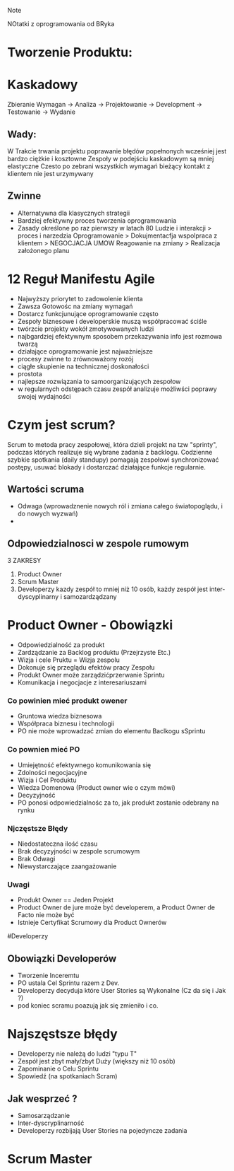 >[!NOTE]
> NOtatki z oprogramowania od BRyka

# Tworzenie Produktu:

# Kaskadowy
Zbieranie Wymagan -> Analiza -> Projektowanie -> Development -> Testowanie -> Wydanie 


## Wady:
W Trakcie trwania projektu poprawanie błędów popełnonych wcześniej jest bardzo ciężkie i kosztowne
Zespoły w podejściu kaskadowym są mniej elastyczne
Czesto po zebrani wszystkich wymagań bieżący kontakt z klientem nie jest urzymywany



## Zwinne
- Alternatywna dla klasycznych strategii
- Bardziej efektywny proces tworzenia oprogramowania
- Zasady określone po raz pierwszy w latach 80
Ludzie i interakcji > proces i narzedzia
Oprogramowanie > Dokujmentacfja
wspolpraca z klientem > NEGOCJACJA UMOW
Reagowanie na zmiany > Realizacja założonego planu


# 12 Reguł Manifestu Agile
- Najwyższy priorytet to zadowolenie klienta
- Zawsza Gotowośc na zmiany wymagań
- Dostarcz funkcjunujące oprogramowanie często
- Zespoły biznesowe i developerskie muszą współpracować ściśle
- twórzcie projekty wokół zmotywowanych ludzi
- najbgardziej efektywnym sposobem przekazywania info jest rozmowa twarzą
- działające oprogramowanie jest najważniejsze
- procesy zwinne to zrównoważony rozój
- ciągłe skupienie na technicznej doskonałości
- prostota
- najlepsze rozwiązania to samoorganizujących zespołow
- w regularnych odstępach czasu zespół analizuje możliwści poprawy swojej wydajności


# Czym jest scrum?
Scrum to metoda pracy zespołowej, która dzieli projekt na tzw "sprinty", podczas których realizuje się wybrane zadania z backlogu. Codzienne szybkie spotkania (daily standupy) pomagają zespołowi synchronizować postępy, usuwać blokady i dostarczać działające funkcje regularnie.


## Wartości scruma 
- Odwaga (wprowadznenie nowych ról i zmiana całego światopoglądu, i do nowych wyzwań)
- 


## Odpowiedzialnosci w zespole rumowym

3 ZAKRESY
1) Product Owner
2) Scrum Master
3) Developerzy
kazdy zespół to mniej niż 10 osób, każdy zespół jest inter-dyscyplinarny i samozardządzany

# Product Owner - Obowiązki
- Odpowiedzialność za produkt
- Zardządzanie za Backlog produktu (Przejrzyste Etc.)
- Wizja i cele Pruktu = Wizja zespolu
- Dokonuje się przeglądu efektów pracy Zespołu
- Produkt Owner może zarządzićprzerwanie Sprintu
- Komunikacja i negocjacje z interesariuszami


### Co powinien mieć produkt owener
- Gruntowa wiedza biznesowa
- Współpraca biznesu i technologii
- PO nie może wprowadzać zmian do elementu Baclkogu sSprintu

### Co pownien mieć PO 
- Umiejętność efektywnego komunikowania się
- Zdolności negocjacyjne
- Wizja i Cel Produktu
- Wiedza Domenowa (Product owner wie o czym mówi)
- Decyzyjność
- PO ponosi odpowiedzialnośc za to, jak produkt zostanie odebrany na rynku

### Njczęstsze Błędy
- Niedostateczna ilość czasu
- Brak decyzyjności w zespole scrumowym
- Brak Odwagi
- Niewystarczające zaangażowanie

### Uwagi 
- Produkt Owner == Jeden Projekt
- Product Owner de jure może być developerem, a Product Owner de Facto nie może być
- Istnieje Certyfikat Scrumowy dla Product Ownerów


#Developerzy 
## Obowiązki Developerów 
- Tworzenie Inceremtu
- PO ustala Cel Sprintu razem z Dev.
- Developerzy decyduja które User Stories są Wykonalne
    (Cz da się i Jak ?)
- pod koniec scramu poazują jak się zmieniło i co.

# Najszęstsze błędy
- Developerzy nie należą do ludzi "typu T"
- Zespół jest zbyt mały/zbyt Duży (większy niż 10 osób)
- Zapominanie o Celu Sprintu
- Spowiedź (na spotkaniach Scram)
## Jak wesprzeć ? 
- Samosarządzanie
- Inter-dyscryplinarność
- Developerzy rozbijają User Stories na pojedyncze zadania

# Scrum Master
